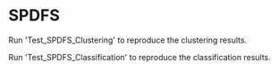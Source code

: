 # SPDFS

Run 'Test_SPDFS_Clustering' to reproduce the clustering results.

Run 'Test_SPDFS_Classification' to reproduce the classification results.
